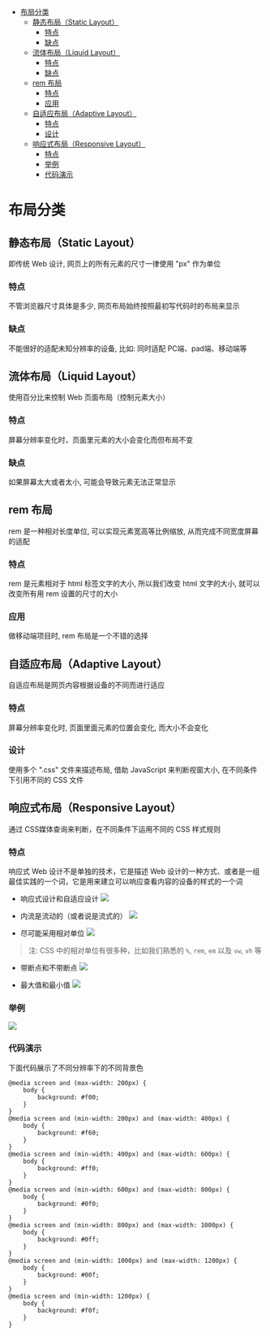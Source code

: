 <!--
 * @Author: shenxh
 * @Date: 2021-12-13 17:21:59
 * @LastEditors: shenxh
 * @LastEditTime: 2021-12-15 16:59:34
 * @Description: 页面布局
-->

- [布局分类](#布局分类)
  - [静态布局（Static Layout）](#静态布局static-layout)
    - [特点](#特点)
    - [缺点](#缺点)
  - [流体布局（Liquid Layout）](#流体布局liquid-layout)
    - [特点](#特点-1)
    - [缺点](#缺点-1)
  - [rem 布局](#rem-布局)
    - [特点](#特点-2)
    - [应用](#应用)
  - [自适应布局（Adaptive Layout）](#自适应布局adaptive-layout)
    - [特点](#特点-3)
    - [设计](#设计)
  - [响应式布局（Responsive Layout）](#响应式布局responsive-layout)
    - [特点](#特点-4)
    - [举例](#举例)
    - [代码演示](#代码演示)

# 布局分类

## 静态布局（Static Layout）
即传统 Web 设计, 网页上的所有元素的尺寸一律使用 "px" 作为单位

### 特点
不管浏览器尺寸具体是多少, 网页布局始终按照最初写代码时的布局来显示

### 缺点
不能很好的适配未知分辨率的设备, 比如: 同时适配 PC端、pad端、移动端等

## 流体布局（Liquid Layout）
使用百分比来控制 Web 页面布局（控制元素大小）

### 特点
屏幕分辨率变化时，页面里元素的大小会变化而但布局不变

### 缺点
如果屏幕太大或者太小, 可能会导致元素无法正常显示

## rem 布局
rem 是一种相对长度单位, 可以实现元素宽高等比例缩放, 从而完成不同宽度屏幕的适配

### 特点
rem 是元素相对于 html 标签文字的大小, 所以我们改变 html 文字的大小, 就可以改变所有用 rem 设置的尺寸的大小

### 应用
做移动端项目时, rem 布局是一个不错的选择

## 自适应布局（Adaptive Layout）
自适应布局是网页内容根据设备的不同而进行适应

### 特点
屏幕分辨率变化时, 页面里面元素的位置会变化, 而大小不会变化

### 设计
使用多个 ".css" 文件来描述布局, 借助 JavaScript 来判断视窗大小, 在不同条件下引用不同的 CSS 文件

## 响应式布局（Responsive Layout）
通过 CSS媒体查询来判断，在不同条件下运用不同的 CSS 样式规则

### 特点
响应式 Web 设计不是单独的技术，它是描述 Web 设计的一种方式、或者是一组最佳实践的一个词，它是用来建立可以响应查看内容的设备的样式的一个词

+ 响应式设计和自适应设计
![](../../images/1639558654575.gif)

+ 内流是流动的（或者说是流式的）
![](../../images/1639558691144.gif)

+ 尽可能采用相对单位
![](../../images/1639558713438.gif)

> 注: CSS 中的相对单位有很多种，比如我们熟悉的 `%`, `rem`, `em` 以及 `vw`, `vh` 等

+ 带断点和不带断点
![](../../images/1639558733745.gif)

+ 最大值和最小值
![](../../images/1639558749585.gif)

### 举例
![](../../images/1639558767201.png)

### 代码演示
下面代码展示了不同分辨率下的不同背景色
```
@media screen and (max-width: 200px) {
    body {
        background: #f00;
    }
}
@media screen and (min-width: 200px) and (max-width: 400px) {
    body {
        background: #f60;
    }
}
@media screen and (min-width: 400px) and (max-width: 600px) {
    body {
        background: #ff0;
    }
}
@media screen and (min-width: 600px) and (max-width: 800px) {
    body {
        background: #0f0;
    }
}
@media screen and (min-width: 800px) and (max-width: 1000px) {
    body {
        background: #0ff;
    }
}
@media screen and (min-width: 1000px) and (max-width: 1200px) {
    body {
        background: #00f;
    }
}
@media screen and (min-width: 1200px) {
    body {
        background: #f0f;
    }
}
```
